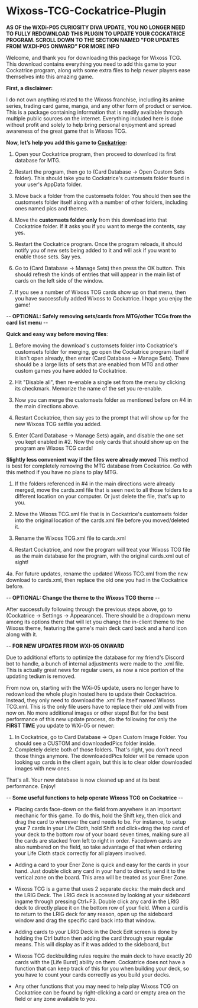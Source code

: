 # Wixoss-TCG-Cockatrice-Plugin

**AS OF the WXDi-P05 CURIOSITY DIVA UPDATE, YOU NO LONGER NEED TO FULLY REDOWNLOAD THIS PLUGIN TO UPDATE YOUR COCKATRICE PROGRAM. SCROLL DOWN TO THE SECTION NAMED "FOR UPDATES FROM WXDI-P05 ONWARD" FOR MORE INFO**

Welcome, and thank you for downloading this package for Wixoss TCG. This download contains everything you need to add this game to your Cockatrice program, along with some extra files to help newer players ease themselves into this amazing game.

**First, a disclaimer:**

I do not own anything related to the Wixoss franchise, including its anime series, trading card game, manga, and any other form of product or service. This is a package containing information that is readily available through multiple public sources on the internet. Everything included here is done without profit and solely to help bring personal enjoyment and spread awareness of the great game that is Wixoss TCG.

**Now, let’s help you add this game to [Cockatrice](https://cockatrice.github.io/):**

1. Open your Cockatrice program, then proceed to download its first database for MTG.

2. Restart the program, then go to (Card Database -> Open Custom Sets folder).  This should take you to Cockatrice's customsets folder found in your user's AppData folder.  

3. Move back a folder from the customsets folder.  You should then see the customsets folder itself along with a number of other folders, including ones named pics and themes.

4. Move the **customsets folder only** from this download into that Cockatrice folder.  If it asks you if you want to merge the contents, say yes.

5. Restart the Cockatrice program.  Once the program reloads, it should notify you of new sets being added to it and will ask if you want to enable those sets.  Say yes.

6. Go to (Card Database -> Manage Sets) then press the OK button.  This should refresh the kinds of entries that will appear in the main list of cards on the left side of the window.

7. If you see a number of Wixoss TCG cards show up on that menu, then you have successfully added Wixoss to Cockatrice.  I hope you enjoy the game!


-- **OPTIONAL:  Safely removing sets/cards from MTG/other TCGs from the card list menu** --

**Quick and easy way before moving files**: 
1. Before moving the download's customsets folder into Cockatrice's customsets folder for merging, go open the Cockatrice program itself if it isn't open already, then enter (Card Database -> Manage Sets). There should be a large lists of sets that are enabled from MTG and other custom games you have added to Cockatrice.

2. Hit "Disable all", then re-enable a single set from the menu by clicking its checkmark.  Memorize the name of the set you re-enable.

3. Now you can merge the customsets folder as mentioned before on #4 in the main directions above.

4. Restart Cockatrice, then say yes to the prompt that will show up for the new Wixoss TCG setfile you added.

5. Enter (Card Database -> Manage Sets) again, and disable the one set you kept enabled in #2. Now the only cards that should show up on the program are Wixoss TCG cards!

**Slightly less convenient way if the files were already moved**
This method is best for completely removing the MTG database from Cockatrice.  Go with this method if you have no plans to play MTG.

1. If the folders referenced in #4 in the main directions were already merged, move the cards.xml file that is seen next to all those folders to a different location on your computer. Or just delete the file, that's up to you.

2. Move the Wixoss TCG.xml file that is in Cockatrice's customsets folder into the original location of the cards.xml file before you moved/deleted it.

3. Rename the Wixoss TCG.xml file to cards.xml

4. Restart Cockatrice, and now the program will treat your Wixoss TCG file as the main database for the program, with the original cards.xml out of sight!

4a. For future updates, rename the updated Wixoss TCG.xml from the new download to cards.xml, then replace the old one you had in the Cockatrice before.

-- **OPTIONAL:  Change the theme to the Wixoss TCG theme** --

After successfully following through the previous steps above, go to (Cockatrice -> Settings -> Appearance). There should be a dropdown menu among its options there that will let you change the in-client theme to the Wixoss theme, featuring the game's main deck card back and a hand icon along with it.

-- **FOR NEW UPDATES FROM WXI-05 ONWARD**

Due to additional efforts to optimize the database for my friend's Discord bot to handle, a bunch of internal adjustments were made to the .xml file.  This is actually great news for regular users, as now a nice portion of the updating tedium is removed.

From now on, starting with the WXi-05 update, users no longer have to redownload the whole plugin hosted here to update their Cockactrice. Instead, they only need to download the .xml file itself named Wixoss TCG.xml. This is the only file users have to replace their old .xml with from now on. No more additional images or other steps! But for the best performance of this new update process, do the following for only the **FIRST TIME** you update to WXi-05 or newer:

1. In Cockatrice, go to Card Database -> Open Custom Image Folder. You should see a CUSTOM and downloadedPics folder inside.
2. Completely delete both of those folders. That's right, you don't need those things anymore. The downloadedPics folder will be remade upon looking up cards in the client again, but this is to clear older downloaded images with new ones.

That's all. Your new database is now cleaned up and at its best performance. Enjoy!

-- **Some useful functions to help operate Wixoss TCG on Cockatrice** --

- Placing cards face-down on the field from anywhere is an important mechanic for this game. To do this, hold the Shift key, then click and drag the card to wherever the card needs to be. For instance, to setup your 7 cards in your Life Cloth, hold Shift and click+drag the top card of your deck to the bottom row of your board seven times, making sure all the cards are stacked from left to right in order. Facedown cards are also numbered on the field, so take advantage of that when ordering your Life Cloth stack correctly for all players involved.

- Adding a card to your Ener Zone is quick and easy for the cards in your hand. Just double click any card in your hand to directly send it to the vertical zone on the board. This area will be treated as your Ener Zone.

-  Wixoss TCG is a game that uses 2 separate decks: the main deck and the LRIG Deck. The LRIG deck is accessed by looking at your sideboard ingame through pressing Ctrl+F3. Double click any card in the LRIG deck to directly place it on the bottom row of your field. When a card is to return to the LRIG deck for any reason, open up the sideboard window and drag the specific card back into that window.

-  Adding cards to your LRIG Deck in the Deck Edit screen is done by holding the Ctrl button then adding the card through your regular means. This will display as if it was added to the sideboard, but 

-  Wixoss TCG deckbuilding rules require the main deck to have exactly 20 cards with the [Life Burst] ability on them. Cockatrice does not have a function that can keep track of this for you when building your deck, so you have to count your cards correctly as you build your decks.

-  Any other functions that you may need to help play Wixoss TCG on Cockatrice can be found by right-clicking a card or empty area on the field or any zone available to you.

